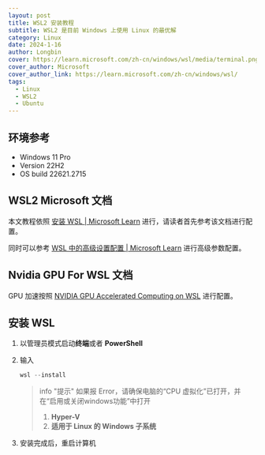 ```yaml
---
layout: post
title: WSL2 安装教程
subtitle: WSL2 是目前 Windows 上使用 Linux 的最优解
category: Linux
date: 2024-1-16
author: Longbin
cover: https://learn.microsoft.com/zh-cn/windows/wsl/media/terminal.png
cover_author: Microsoft
cover_author_link: https://learn.microsoft.com/zh-cn/windows/wsl/
tags:
  - Linux
  - WSL2
  - Ubuntu
---
```

## 环境参考

- Windows 11 Pro
- Version 22H2
- OS build 22621.2715

## WSL2 Microsoft 文档

本文教程依照 [安装 WSL \| Microsoft Learn](https://learn.microsoft.com/zh-cn/windows/wsl/install) 进行，请读者首先参考该文档进行配置。

同时可以参考 [WSL 中的高级设置配置 \| Microsoft Learn](https://learn.microsoft.com/zh-cn/windows/wsl/wsl-config) 进行高级参数配置。

## Nvidia GPU For WSL 文档

GPU 加速按照 [NVIDIA GPU Accelerated Computing on WSL](https://docs.nvidia.com/cuda/wsl-user-guide/index.html) 进行配置。

## 安装 WSL

1. 以管理员模式启动**终端**或者 **PowerShell**
2. 输入

    ```powershell
    wsl --install
    ```

    > info "提示"
    > 如果报 Error，请确保电脑的“CPU 虚拟化”已打开，并在“启用或关闭windows功能”中打开
    > 1. **Hyper-V**
    > 2. **适用于 Linux 的 Windows 子系统**

3. 安装完成后，重启计算机
